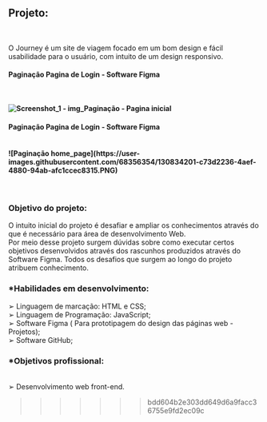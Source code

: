  <h2>Projeto:</h2> <br>
<p>
 O Journey é um site de viagem focado em um bom design e fácil usabilidade para o usuário, com intuito de um design responsivo.
</p>

<h4>Paginação Pagina de Login - Software Figma<h4> <br>

![Screenshot_1 -  img_Paginação - Pagina inicial](https://user-images.githubusercontent.com/68356354/130535526-284416f2-2658-469e-90ec-b409abe7c975.png)

 <h4>Paginação Pagina de Login - Software Figma<h4> <br>
![Paginação home_page](https://user-images.githubusercontent.com/68356354/130834201-c73d2236-4aef-4880-94ab-afc1ccec8315.PNG)



<br>
<br>
<br>

<h3> <strong> Objetivo do projeto: </strong> </h3>
<p>O intuito inicial do projeto é desafiar e ampliar os conhecimentos através do que é necessário para área de desenvolvimento Web.<br>
Por meio desse projeto surgem dúvidas sobre como executar certos objetivos desenvolvidos através dos rascunhos produzidos através do Software Figma. Todos os desafios que surgem ao longo do projeto atribuem conhecimento.<br>
 <h3> <strong>*Habilidades em desenvolvimento:</strong> </h3> 
➢ Linguagem de marcação: HTML e CSS;<br>
➢ Linguagem de Programação: JavaScript;<br>
➢ Software Figma ( Para prototipagem do design das páginas web - Projetos);<br>
➢ Software GitHub;<br>

<h3> <strong>*Objetivos profissional:</strong> </h3> <br>
➢ Desenvolvimento web front-end.</p>

>>>>>>> bdd604b2e303dd649d6a9facc36755e9fd2ec09c
